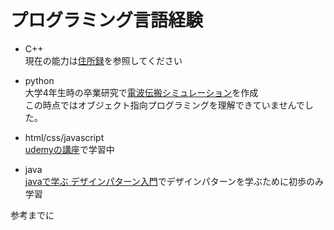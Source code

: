 # プログラミング言語経験

* C++  
現在の能力は[住所録](https://github.com/shono1103/Portfolio/tree/main/%E4%BD%8F%E6%89%80%E9%8C%B2)を参照してください

* python  
大学4年生時の卒業研究で[電波伝搬シミュレーション](https://github.com/shono1103/Portfolio/tree/main/raylaunching)を作成  
この時点ではオブジェクト指向プログラミングを理解できていませんでした。

* html/css/javascript  
[udemyの講座](https://www.udemy.com/share/101Wjq3@0q-8nBQcC1x63G2yOIGX16xsKdhbNQ3pNNukrFW0w5hmXz2ZlME9rQj0-njQ4OsM_w==/)で学習中

* java  
[javaで学ぶ デザインパターン入門](https://www.hyuki.com/dp/)でデザインパターンを学ぶために初歩のみ学習

参考までに
